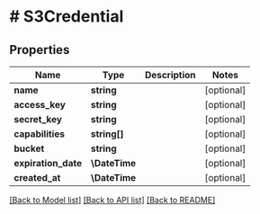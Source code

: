 # # S3Credential

## Properties

Name | Type | Description | Notes
------------ | ------------- | ------------- | -------------
**name** | **string** |  | [optional]
**access_key** | **string** |  | [optional]
**secret_key** | **string** |  | [optional]
**capabilities** | **string[]** |  | [optional]
**bucket** | **string** |  | [optional]
**expiration_date** | **\DateTime** |  | [optional]
**created_at** | **\DateTime** |  | [optional]

[[Back to Model list]](../../README.md#models) [[Back to API list]](../../README.md#endpoints) [[Back to README]](../../README.md)
